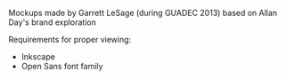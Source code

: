 Mockups made by Garrett LeSage (during GUADEC 2013)
based on Allan Day's brand exploration

Requirements for proper viewing:
* Inkscape
* Open Sans font family
